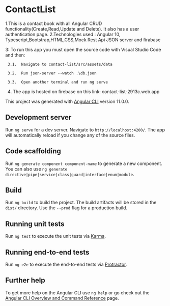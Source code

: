 # ContactList


1.This is a contact book with all Angular CRUD functionality(Create,Read,Update and Delete). It also has a user authentication page.
2.Technologies used : Angular 10, Typescript,Bootstrap,HTML,CSS,Mock Rest Api JSON server and firabase

3: To run this app you must open the source code with Visual Studio Code and then:


     3.1.  Navigate to contact-list/src/assets/data
  
     3.2.  Run json-server --watch .\db.json 
  
     3.3.  Open another terminal and run ng serve
  
4. The app is hosted on firebase on this link:   contact-list-2913c.web.app

This project was generated with [Angular CLI](https://github.com/angular/angular-cli) version 11.0.0.

## Development server

Run `ng serve` for a dev server. Navigate to `http://localhost:4200/`. The app will automatically reload if you change any of the source files.

## Code scaffolding

Run `ng generate component component-name` to generate a new component. You can also use `ng generate directive|pipe|service|class|guard|interface|enum|module`.

## Build

Run `ng build` to build the project. The build artifacts will be stored in the `dist/` directory. Use the `--prod` flag for a production build.

## Running unit tests

Run `ng test` to execute the unit tests via [Karma](https://karma-runner.github.io).

## Running end-to-end tests

Run `ng e2e` to execute the end-to-end tests via [Protractor](http://www.protractortest.org/).

## Further help

To get more help on the Angular CLI use `ng help` or go check out the [Angular CLI Overview and Command Reference](https://angular.io/cli) page.
